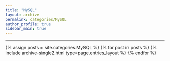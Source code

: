 ```yaml
---
title: "MySQL"
layout: archive
permalink: categories/MySQL
author_profile: true
sidebar_main: true
---
```


<!-- 공백이 포함되어 있는 카테고리 이름의 경우 site.categories['a b c'] 이런식으로! -->

---

{% assign posts = site.categories.MySQL %}
{% for post in posts %} {% include archive-single2.html type=page.entries_layout %} {% endfor %}
